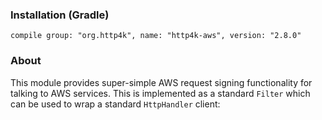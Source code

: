 ### Installation (Gradle)
```compile group: "org.http4k", name: "http4k-aws", version: "2.8.0"```

### About

This module provides super-simple AWS request signing functionality for talking to AWS services. This is implemented as a standard `Filter` which can be used to wrap a standard `HttpHandler` client:

<script src="http://gist-it.appspot.com/https://github.com/http4k/http4k/blob/master/src/docs/guide/modules/aws/example.kt"></script>

